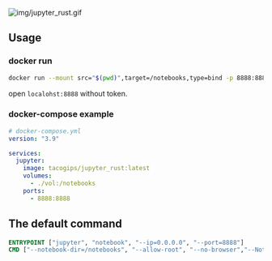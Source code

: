 
![img/jupyter_rust.gif](img/jupyter_rust.gif)

## Usage
### docker run

```bash
docker run --mount src="$(pwd)",target=/notebooks,type=bind -p 8888:8888 tacogips/jupyter_rust:latest
```

open `localohst:8888` without token.

### docker-compose example

```yaml
# docker-compose.yml
version: "3.9"

services:
  jupyter:
    image: tacogips/jupyter_rust:latest
    volumes:
      - ./vol:/notebooks
    ports:
      - 8888:8888
```


## The default command
```Dockerfile
ENTRYPOINT ["jupyter", "notebook", "--ip=0.0.0.0", "--port=8888"]
CMD ["--notebook-dir=/notebooks", "--allow-root", "--no-browser","--NotebookApp.token=''","--NotebookApp.password=''"]
```

